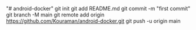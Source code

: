 "# android-docker"  git init git add README.md git commit -m "first commit" git branch -M main git remote add origin https://github.com/Kouraman/android-docker.git git push -u origin main
